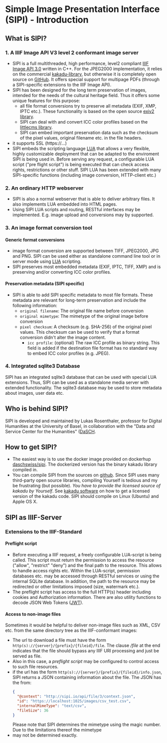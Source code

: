 # Simple Image Presentation Interface (SIPI) - Introduction
## What is SIPI?
### 1. A IIIF Image API V3 level 2 conformant image server
- SIPI is a full multithreaded, high performance, level2 compliant [IIIF Image API 3.0](https://iiif.io/api/image/3.0) written in C++. For the
  JPEG2000 implementation, it relies on the commercial [kakadu-library](https://kakadusoftware.com), but otherwise it is
  completely open source on [GitHub](https://github.com/dasch-swiss/sipi). It offers special support for multipage PDFs
  (through a SIPI-specific extensions to the IIIF Image API).
- SIPI has been designed for the long term preservation of images, intended for the needs of the cultural heritage field. Thus it offers
  some unique features for this purpose:
  - all file format conversions try to preserve all metadata (EXIF, XMP, IPTC etc.). These functionality is based
    on the open source [exiv2 library](https://www.exiv2.org).
  - SIPI can deal with and convert ICC color profiles based on the [littlecms library](http://www.littlecms.com).
  - SIPI can embed important preservation data such as the checksum of the pixel values, original filename etc. in the file
    headers.
- it supports SSL (https://…)
- SIPI embeds the scripting language [LUA](https://www.lua.org) that allows a very flexible, highly customizable 
  deployment that can be adapted to the enviroment SIPI is being used in. Before serving any request, a configurable
  LUA script ("pre flight script") is being executed that can check access rights, restrictions or other stuff. SIPI LUA
  has been extended with many SIPI-specific functions (including image conversion, HTTP-client etc.)
  
### 2. An ordinary HTTP webserver
- SIPI is also a normal webserver that is able to deliver arbitrary files. It also implements LUA embedded into HTML
  pages.
- Using SIPI LUA scripts and routing, RESTful interfaces may be implemented. E.g. image upload and conversions may
  by supported.
  
### 3. An image format conversion tool

#### Generic format conversions

- image format conversion are supported between TIFF, JPEG2000, JPG and PNG. SIPI can
  be used either as standalone command line tool or in server mode using [LUA](https://www.lua.org) scripting.
- SIPI preserves most embedded metadata (EXIF, IPTC, TIFF, XMP) and is preserving and/or converting ICC color profiles.

#### Preservation metadata (SIPI specific)

- SIPI is able to add SIPI specific metadata to most file formats. These metadata are relevant for long-term
  preservation and include the following information:
    - `original filename`: The original file name before conversion
    - `original mimetype`: The mimetype of the original image before conversion
    - `pixel checksum`: A checksum (e.g. SHA-256) of the original pixel values. This checksum can be used to verify that
      a format conversion didn't alter the image content.
      - `icc profile`: (optional) The raw ICC profile as binary string. This field is added if the destination file 
        format has no standard way to embed ICC color profiles (e.g. JPEG).
  
### 4. Integrated sqlite3 Database
SIPI has an integrated sqlite3 database that can be used with special LUA extensions. Thus, SIPI can be used as a
standalone media server with extended functionality. The sqlite3 database may be used to store metadata about
images, user data etc.

## Who is behind SIPI?
SIPI is developed and maintained by Lukas Rosenthaler, professor for Digital Humanities at the University of Basel, in
collaboration with the "Data and Service Center for the Humanities" ([DaSCH](https://dasch.swiss).

## How to get SIPI?
- The easiest way is to use the docker image provided on dockerhup [daschswiss/sipi](https://hub.docker.com/r/daschswiss/sipi).
  The dockerized version has the binary kakadu library compiled in.
- You can compile SIPI from the sources on [github](https://github.com/dasch-swiss/sipi). Since SIPI uses many
  third-party open source libraries, compiling Yourself is tedious and my be frustrating (but possible). *You have to
  provide the licensed source of kakadu by Yourself*. See [kakadu software](https://kakadusoftware.com) on how to get a
  licensed version of the kakadu code. SIPI should compile on Linux (Ubuntu) and Apple OS X.
    
## SIPI as IIIF-Server
### Extensions to the IIIF-Standard

#### Preflight script
- Before executing a IIIF request, a freely configurable LUA-script is being called. This script must return the
  permission to access the resource ("allow", "restrict" "deny") and the final path to the resource. This allows
  to handle access rights etc. Within the LUA-script, permission databases etc. may be accessed through RESTful
  services or using the internal SQLite database. In addition, the path to the resource may be redirected or other
  limitations imposed (size, watermark etc.).
- The preflight script has access to the full HTTP(s) header including cookies and Authorization information. There are
  also utility functions to decode JSON Web Tokens ([JWT](https://jwt.io)).

  
#### Access to non-image files
Sometimes it would be helpful to deliver non-image files such as XML, CSV etc. from the same directory tree as the
IIIF-conformant images:
- The url to download a file must have the form ```http(s)://{server}/{prefix}/{fileid}/file```. The clause
  _/file_ at the end indicates that the file should bypass any IIIF URl processing and just be served as file.
- Also in this case, a *preflight script* may be configured to control access to such file resources.
- if the url has the form ```http(s)://{server}/{prefix}/{fileid}/info.json```, SIPI returns a JSON containing
  information about the file. The JSON has the from:
  ```json
  {
    "@context": "http://sipi.io/api/file/3/context.json",
    "id": "https://localhost:1025/images/csv_test.csv",
    "internalMimeType": "text/csv",
    "fileSize": 36
  }
  ```
  Please note that SIPI determines the mimetype using the magic number. Due to the limitations thereof the mimetype
- may not be determined exactly.


